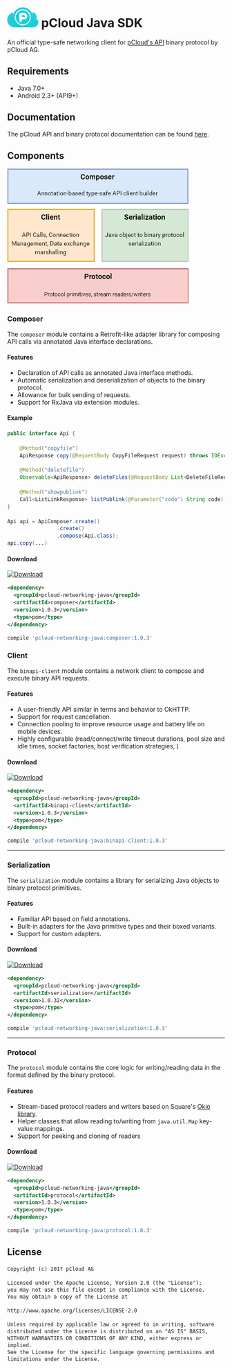 # <img src="docs/logo_color.png" width="72"> pCloud Java SDK

An official type-safe networking client for [ pCloud's API][docs] binary protocol by pCloud AG.

## Requirements

- Java 7.0+
- Android 2.3+ (API9+)

## Documentation

The pCloud API and binary protocol documentation can be found [here][docs].


## Components

<img src="docs/images/module-stack.png">

### Composer

The `composer` module contains a Retrofit-like adapter library for composing API calls via annotated Java interface declarations.

#### Features

* Declaration of API calls as annotated Java interface methods.
* Automatic serialization and deserialization of objects to the binary protocol.
* Allowance for bulk sending of requests.
* Support for RxJava via extension modules.

#### Example

```java
public interface Api {

    @Method("copyfile")
    ApiResponse copy(@RequestBody CopyFileRequest request) throws IOException;

    @Method("deletefile")
    Observable<ApiResponse> deleteFiles(@RequestBody List<DeleteFileRequest> requests);

    @Method("showpublink")
    Call<ListLinkResponse> listPublink(@Parameter("code") String code);
}

Api api = ApiComposer.create()
                .create()
                .compose(Api.class);
api.copy(...)

```

#### Download

[ ![Download](https://api.bintray.com/packages/pcloud/pcloud-networking-java/composer/images/download.svg) ](https://bintray.com/pcloud/pcloud-networking-java/composer/_latestVersion)

```xml
<dependency>
  <groupId>pcloud-networking-java</groupId>
  <artifactId>composer</artifactId>
  <version>1.0.3</version>
  <type>pom</type>
</dependency>
```

```groovy
compile 'pcloud-networking-java:composer:1.0.3'
```

### Client

The `binapi-client` module contains a network client to compose and execute binary API requests.

#### Features

* A user-friendly API similar in terms and behavior to OkHTTP.
* Support for request cancellation.
* Connection pooling to improve resource usage and battery life on mobile devices.
* Highly configurable (read/connect/write timeout durations, pool size and idle times, socket factories, host verification strategies, )

#### Download

[ ![Download](https://api.bintray.com/packages/pcloud/pcloud-networking-java/binapi-client/images/download.svg) ](https://bintray.com/pcloud/pcloud-networking-java/binapi-client/_latestVersion)

```xml
<dependency>
  <groupId>pcloud-networking-java</groupId>
  <artifactId>binapi-client</artifactId>
  <version>1.0.3</version>
  <type>pom</type>
</dependency>
```

```groovy
compile 'pcloud-networking-java:binapi-client:1.0.3'
```

--------------------------------------------------------------------------------
### Serialization

The `serialization` module contains a library for serializing Java objects to binary protocol primitives.

#### Features

* Familiar API based on field annotations.
* Built-in adapters for the Java primitive types and their boxed variants.
* Support for custom adapters.

#### Download

[ ![Download](https://api.bintray.com/packages/pcloud/pcloud-networking-java/serialization/images/download.svg) ](https://bintray.com/pcloud/pcloud-networking-java/serialization/_latestVersion)

```xml
<dependency>
  <groupId>pcloud-networking-java</groupId>
  <artifactId>serialization</artifactId>
  <version>1.0.32</version>
  <type>pom</type>
</dependency>
```

```groovy
compile 'pcloud-networking-java:serialization:1.0.3'
```
--------------------------------------------------------------------------------
### Protocol

The `protocol` module contains the core logic for writing/reading data in the format defined by the binary protocol.

#### Features

* Stream-based protocol readers and writers based on Square's [Okio library](https://github.com/square/okio).
* Helper classes that allow reading to/writing from `java.util.Map` key-value mappings.
* Support for peeking and cloning of readers

#### Download

[ ![Download](https://api.bintray.com/packages/pcloud/pcloud-networking-java/protocol/images/download.svg) ](https://bintray.com/pcloud/pcloud-networking-java/protocol/_latestVersion)

```xml
<dependency>
  <groupId>pcloud-networking-java</groupId>
  <artifactId>protocol</artifactId>
  <version>1.0.3</version>
  <type>pom</type>
</dependency>
```

```groovy
compile 'pcloud-networking-java:protocol:1.0.3'
```


## License
	Copyright (c) 2017 pCloud AG

	Licensed under the Apache License, Version 2.0 (the "License");
	you may not use this file except in compliance with the License.
	You may obtain a copy of the License at

    http://www.apache.org/licenses/LICENSE-2.0

    Unless required by applicable law or agreed to in writing, software
    distributed under the License is distributed on an "AS IS" BASIS,
    WITHOUT WARRANTIES OR CONDITIONS OF ANY KIND, either express or implied.
    See the License for the specific language governing permissions and
    limitations under the License.





[site]: https://www.pcloud.com/
[docs]: https://docs.pcloud.com/
